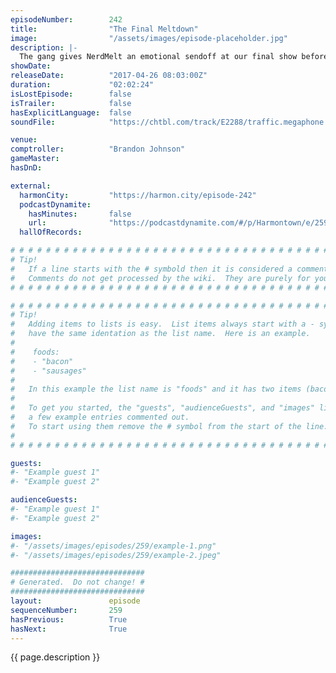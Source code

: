 ```yaml
---
episodeNumber:        242
title:                "The Final Meltdown"
image:                "/assets/images/episode-placeholder.jpg"
description: |-
  The gang gives NerdMelt an emotional sendoff at our final show before moving to the Starburns Castle. Mitch Hurwitz, Rob Schrab, Ryan Ridley, Brandon Johnson, Dave Klein, Adam Goldberg and Dustin Marshall return to reminisce, role play and learn the secret life of executive assistants.
showDate:             
releaseDate:          "2017-04-26 08:03:00Z"
duration:             "02:02:24"
isLostEpisode:        false
isTrailer:            false
hasExplicitLanguage:  false
soundFile:            "https://chtbl.com/track/E2288/traffic.megaphone.fm/STA7562208359.mp3?updated=1596757730"

venue:                
comptroller:          "Brandon Johnson"
gameMaster:           
hasDnD:               

external:
  harmonCity:         "https://harmon.city/episode-242"
  podcastDynamite:
    hasMinutes:       false
    url:              "https://podcastdynamite.com/#/p/Harmontown/e/259/242"
  hallOfRecords:      

# # # # # # # # # # # # # # # # # # # # # # # # # # # # # # # # # # # # # # # # # # # # #
# Tip!
#   If a line starts with the # symbold then it is considered a comment.
#   Comments do not get processed by the wiki.  They are purely for your information.
# # # # # # # # # # # # # # # # # # # # # # # # # # # # # # # # # # # # # # # # # # # # #

# # # # # # # # # # # # # # # # # # # # # # # # # # # # # # # # # # # # # # # # # # # # #
# Tip!
#   Adding items to lists is easy.  List items always start with a - symbol and have
#   have the same identation as the list name.  Here is an example.
#
#    foods:
#    - "bacon"
#    - "sausages"
#
#   In this example the list name is "foods" and it has two items (bacon, and sausages).
#
#   To get you started, the "guests", "audienceGuests", and "images" lists below have
#   a few example entries commented out.
#   To start using them remove the # symbol from the start of the line.
#
# # # # # # # # # # # # # # # # # # # # # # # # # # # # # # # # # # # # # # # # # # # # #

guests:
#- "Example guest 1"
#- "Example guest 2"

audienceGuests:
#- "Example guest 1"
#- "Example guest 2"

images:
#- "/assets/images/episodes/259/example-1.png"
#- "/assets/images/episodes/259/example-2.jpeg"

##############################
# Generated.  Do not change! #
##############################
layout:               episode
sequenceNumber:       259
hasPrevious:          True
hasNext:              True
---
```


<!-- The episode description will be rendered here -->
{{ page.description }}

<!-- Add your content BELOW here -->
<!-- vvvvvvvvvvvvvvvvvvvvvvvvvvv -->




<!-- ^^^^^^^^^^^^^^^^^^^^^^^^^^^ -->
<!-- Add your content ABOVE here -->

<!-- The episode gallery will be rendered here -->
